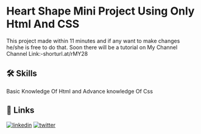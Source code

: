 
# Heart Shape Mini Project Using Only Html And CSS

This project made within 11 minutes and if any want to make changes he/she is free to do that.
Soon there will be a tutorial on My Channel 
Channel Link:-shorturl.at/rMY28


## 🛠 Skills
Basic Knowledge Of Html 
and Advance knowledge Of Css

  
## 🔗 Links
[![linkedin](https://img.shields.io/badge/linkedin-0A66C2?style=for-the-badge&logo=linkedin&logoColor=white)](https://www.linkedin.com/in/sameer-dey-54b5701b3/)
[![twitter](https://img.shields.io/badge/twitter-1DA1F2?style=for-the-badge&logo=twitter&logoColor=white)](https://twitter.com/sameertalkss)
